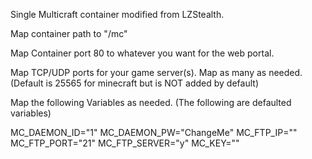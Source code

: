Single Multicraft container modified from LZStealth.

Map container path to "/mc"

Map Container port 80 to whatever you want for the web portal.

Map TCP/UDP ports for your game server(s). Map as many as needed. (Default is 25565 for minecraft but is NOT added by default)

Map the following Variables as needed. (The following are defaulted variables)

MC_DAEMON_ID="1"
MC_DAEMON_PW="ChangeMe"
MC_FTP_IP=""
MC_FTP_PORT="21"
MC_FTP_SERVER="y"
MC_KEY=""

